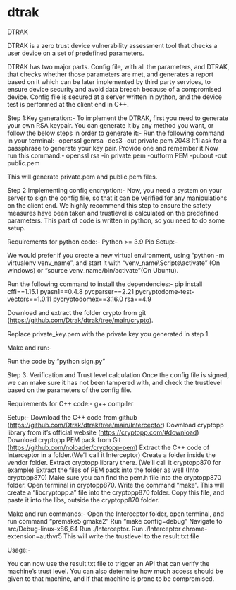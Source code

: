 # dtrak
DTRAK

DTRAK is a zero trust device vulnerability assessment tool that checks a user device on a set of predefined parameters.

DTRAK has two major parts. Config file, with all the parameters, and DTRAK, that checks whether those parameters are met, and generates a report based on it which can be later implemented by third party services, to ensure device security and avoid data breach because of a compromised device. Config file is secured at a server written in python, and the device test is performed at the client end in C++.

Step 1:Key generation:-
To implement the DTRAK, first you need to generate your own RSA keypair. You can generate it by any method you want, or follow the below steps in order to generate it:-
Run the following command in your terminal:-
openssl genrsa -des3 -out private.pem 2048
It’ll ask for a passphrase to generate your key pair. Provide one and remember it.Now run this command:-
openssl rsa -in private.pem -outform PEM -pubout -out public.pem

This will generate private.pem and public.pem files.

Step 2:Implementing config encryption:-
Now, you need a system on your server to sign the config file, so that it can be verified for any manipulations on the client end. We highly recommend this step to ensure the safety measures have been taken and trustlevel is calculated on the predefined parameters. This part of code is written in python, so you need to do some setup.

Requirements for python code:- 
Python >= 3.9
Pip
Setup:-

We would prefer if you create a new virtual environment, using “python -m virtualenv venv_name”, and start it with “venv_name\Scripts\activate” (On windows) or “source venv_name/bin/activate”(On Ubuntu).

Run the following command to install the dependencies:-
pip install cffi==1.15.1 pyasn1==0.4.8 pycparser==2.21 pycryptodome-test-vectors==1.0.11 pycryptodomex==3.16.0 rsa==4.9

Download and extract the folder crypto from git (https://github.com/Dtrak/dtrak/tree/main/crypto).

Replace private_key.pem with the private key you generated in step 1.

Make and run:-

Run the code by “python sign.py”

Step 3: Verification and Trust level calculation
Once the config file is signed, we can make sure it has not been tampered with, and check the trustlevel based on the parameters of the config file.

Requirements for C++ code:- 
g++ compiler

Setup:-
Download the C++ code from github (https://github.com/Dtrak/dtrak/tree/main/Interceptor)
Download cryptopp library from it’s official website (https://cryptopp.com/#download)
Download cryptopp PEM pack from Git (https://github.com/noloader/cryptopp-pem)
Extract the C++ code of Interceptor in a folder.(We’ll call it Interceptor)
Create a folder inside the vendor folder. Extract cryptopp library there. (We’ll call it cryptopp870 for example)
Extract the files of PEM pack into the folder as well (Into cryptopp870)
Make sure you can find the pem.h file into the cryptopp870 folder.
Open terminal in cryptopp870.
Write the command “make”.
This will create a “libcryptopp.a” file into the cryptopp870 folder.
Copy this file, and paste it into the libs, outside the cryptopp870 folder.

Make and run commands:-
Open the Interceptor folder, open terminal, and run command “premake5 gmake2”
Run “make config=debug”
Navigate to src/Debug-linux-x86_64
Run ./Interceptor.
Run ./Interceptor chrome-extension=authvr5
This will write the trustlevel to the result.txt file


Usage:- 

You can now use the result.txt file to trigger an API that can verify the machine’s trust level. You can also determine how much access should be given to that machine, and if that machine is prone to be compromised.






